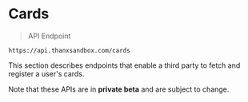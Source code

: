 # Cards

> API Endpoint

```
https://api.thanxsandbox.com/cards
```

This section describes endpoints that enable a third party to fetch and register
a user's cards.

<aside class="notice">
  Note that these APIs are in <b>private beta</b> and are subject to change.
</aside>
